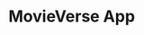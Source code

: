 # MovieVerse App

  <!-- <link rel="icon" href="favicon.ico" /> -->
  <!-- <link rel="shortcut icon" href="favicon.ico" /> -->
  <!-- <link rel="apple-touch-icon" href="apple-touch-icon.png" /> -->
  <!-- <link rel="manifest" href="%PUBLIC_URL%/manifest.json" /> -->
